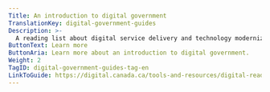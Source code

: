 ```yaml
---
Title: An introduction to digital government
TranslationKey: digital-government-guides
Description: >-
  A reading list about digital service delivery and technology modernization.
ButtonText: Learn more
ButtonAria: Learn more about an introduction to digital government.
Weight: 2
TagID: digital-government-guides-tag-en
LinkToGuide: https://digital.canada.ca/tools-and-resources/digital-reading-list/
---
```

